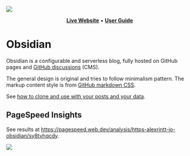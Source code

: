 <img src="https://github.com/alexrintt/obsidian/assets/51419598/02a5f5e7-9acc-4dfd-932d-92b5a34fccdf">

<p align="center">
  <a href="https://alexrintt.io/obsidian"><b>Live Website</b></a> •
  <a href="https://alexrintt.io/obsidian/how-to-use-obsidian's-blog-template-(built-with-gatsby-and-github-actions-but-no-coding-skills-are-required)/"><b>User Guide</b></a>
</p>
  
# Obsidian

Obsidian is a configurable and serverless blog, fully hosted on GitHub pages and [GitHub discussions](https://github.com/alexrintt/obsidian/discussions) (CMS).

The general design is original and tries to follow minimalism pattern. The markup content style is from [GitHub markdown CSS](https://github.com/sindresorhus/github-markdown-css).

See [how to clone and use with your posts and your data](https://alexrintt.io/obsidian/how-to-use-obsidian's-blog-template-(built-with-gatsby-and-github-actions-but-no-coding-skills-are-required)/).

## PageSpeed Insights

See results at https://pagespeed.web.dev/analysis/https-alexrintt-io-obsidian/sy8tvhqcdy.

![](https://github.com/alexrintt/obsidian/assets/51419598/99e8d6d3-651b-4c81-894e-575a5a34d474)
